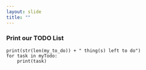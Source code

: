 ```yaml
---
layout: slide
title: ""
---
```

### Print our TODO List

```print('My TODO List')
print(str(len(my_to_do)) + " thing(s) left to do")
for task in myTodo:
    print(task)
